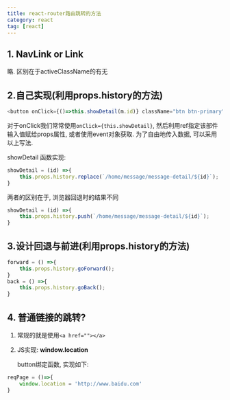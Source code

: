 ```yaml
---
title: react-router路由跳转的方法
category: react
tag: [react]
---
```


## 1. NavLink or Link

略. 区别在于activeClassName的有无

<!--more-->

## 2.自己实现(利用props.history的方法)

```js
<button onClick={()=>this.showDetail(m.id)} className="btn btn-primary">
```

对于onClick我们常常使用`onClick={this.showDetail}`, 然后利用ref指定该部件输入值赋给props属性, 或者使用event对象获取. 为了自由地传入数据, 可以采用以上写法.

 showDetail 函数实现:

```jsx
showDetail = (id) =>{
    this.props.history.replace(`/home/message/message-detail/${id}`);
}
```

两者的区别在于, 浏览器回退时的结果不同

```jsx
showDetail = (id) =>{
    this.props.history.push(`/home/message/message-detail/${id}`);
}
```

## 3.设计回退与前进(利用props.history的方法)

```js
forward = () =>{
	this.props.history.goForward();
}
back = () =>{
    this.props.history.goBack();
}
```

## 4. 普通链接的跳转?

1. 常规的就是使用`<a href=""></a>`

2. JS实现: **window.location**

   button绑定函数, 实现如下:

```js
reqPage = ()=>{
    window.location = 'http://www.baidu.com'
}
```

